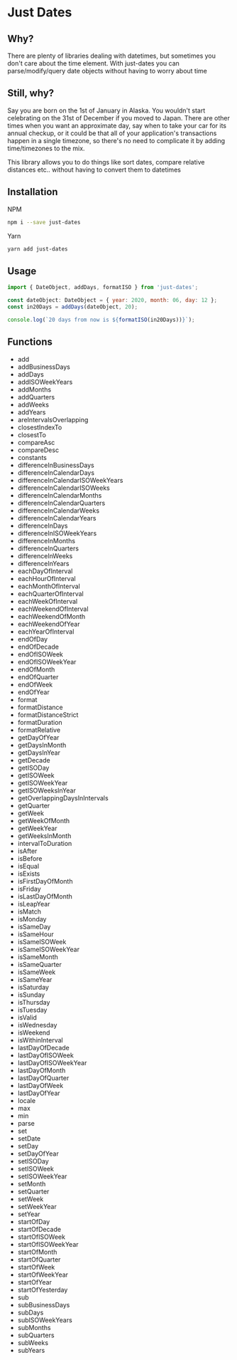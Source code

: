 # Just Dates

## Why?

There are plenty of libraries dealing with datetimes, but sometimes you don't care about the time element. With just-dates you can parse/modify/query date objects without having to worry about time

## Still, why?

Say you are born on the 1st of January in Alaska. You wouldn't start celebrating on the 31st of December if you moved to Japan. There are other times when you want an approximate day, say when to take your car for its annual checkup, or it could be that all of your application's transactions happen in a single timezone, so there's no need to complicate it by adding time/timezones to the mix.

This library allows you to do things like sort dates, compare relative distances etc.. without having to convert them to datetimes

## Installation

NPM
```bash
npm i --save just-dates
```
Yarn
```bash
yarn add just-dates
```

## Usage

```js
import { DateObject, addDays, formatISO } from 'just-dates';

const dateObject: DateObject = { year: 2020, month: 06, day: 12 };
const in20Days = addDays(dateObject, 20);

console.log(`20 days from now is ${formatISO(in20Days))}`);
```

## Functions

* add
* addBusinessDays
* addDays
* addISOWeekYears
* addMonths
* addQuarters
* addWeeks
* addYears
* areIntervalsOverlapping
* closestIndexTo
* closestTo
* compareAsc
* compareDesc
* constants
* differenceInBusinessDays
* differenceInCalendarDays
* differenceInCalendarISOWeekYears
* differenceInCalendarISOWeeks
* differenceInCalendarMonths
* differenceInCalendarQuarters
* differenceInCalendarWeeks
* differenceInCalendarYears
* differenceInDays
* differenceInISOWeekYears
* differenceInMonths
* differenceInQuarters
* differenceInWeeks
* differenceInYears
* eachDayOfInterval
* eachHourOfInterval
* eachMonthOfInterval
* eachQuarterOfInterval
* eachWeekOfInterval
* eachWeekendOfInterval
* eachWeekendOfMonth
* eachWeekendOfYear
* eachYearOfInterval
* endOfDay
* endOfDecade
* endOfISOWeek
* endOfISOWeekYear
* endOfMonth
* endOfQuarter
* endOfWeek
* endOfYear
* format
* formatDistance
* formatDistanceStrict
* formatDuration
* formatRelative
* getDayOfYear
* getDaysInMonth
* getDaysInYear
* getDecade
* getISODay
* getISOWeek
* getISOWeekYear
* getISOWeeksInYear
* getOverlappingDaysInIntervals
* getQuarter
* getWeek
* getWeekOfMonth
* getWeekYear
* getWeeksInMonth
* intervalToDuration
* isAfter
* isBefore
* isEqual
* isExists
* isFirstDayOfMonth
* isFriday
* isLastDayOfMonth
* isLeapYear
* isMatch
* isMonday
* isSameDay
* isSameHour
* isSameISOWeek
* isSameISOWeekYear
* isSameMonth
* isSameQuarter
* isSameWeek
* isSameYear
* isSaturday
* isSunday
* isThursday
* isTuesday
* isValid
* isWednesday
* isWeekend
* isWithinInterval
* lastDayOfDecade
* lastDayOfISOWeek
* lastDayOfISOWeekYear
* lastDayOfMonth
* lastDayOfQuarter
* lastDayOfWeek
* lastDayOfYear
* locale
* max
* min
* parse
* set
* setDate
* setDay
* setDayOfYear
* setISODay
* setISOWeek
* setISOWeekYear
* setMonth
* setQuarter
* setWeek
* setWeekYear
* setYear
* startOfDay
* startOfDecade
* startOfISOWeek
* startOfISOWeekYear
* startOfMonth
* startOfQuarter
* startOfWeek
* startOfWeekYear
* startOfYear
* startOfYesterday
* sub
* subBusinessDays
* subDays
* subISOWeekYears
* subMonths
* subQuarters
* subWeeks
* subYears
